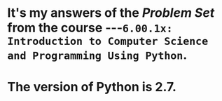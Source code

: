 # It's my answers of the *Problem Set*  from the course ---``6.00.1x: Introduction to Computer Science and Programming Using Python``.

#  The version of Python is 2.7.

